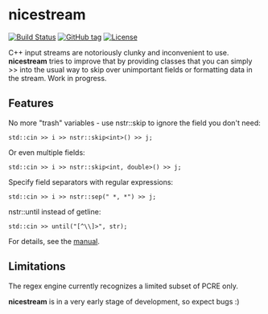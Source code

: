 # nicestream

[![Build Status](https://travis-ci.org/lipk/nicestream.svg?branch=master)](https://travis-ci.org/lipk/nicestream)
[![GitHub tag](https://img.shields.io/github/tag/lipk/nicestream.svg)]()
[![License](https://img.shields.io/github/license/mashape/apistatus.svg)]()

C++ input streams are notoriously clunky and inconvenient to use. **nicestream** tries to improve that by providing classes that
you can simply >> into the usual way to skip over unimportant fields or formatting data in the stream. Work in progress.

## Features

No more "trash" variables - use nstr::skip to ignore the field you don't need:

    std::cin >> i >> nstr::skip<int>() >> j;

Or even multiple fields:

    std::cin >> i >> nstr::skip<int, double>() >> j;

Specify field separators with regular expressions:

    std::cin >> i >> nstr::sep(" *, *") >> j;

nstr::until instead of getline:

    std::cin >> until("[^\\]>", str);

For details, see the [manual](MANUAL.md).

## Limitations

The regex engine currently recognizes a limited subset of PCRE only.

**nicestream** is in a very early stage of development, so expect bugs :)
